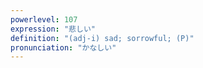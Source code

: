 ```yaml
---
powerlevel: 107
expression: "悲しい"
definition: "(adj-i) sad; sorrowful; (P)"
pronunciation: "かなしい"
---
```

